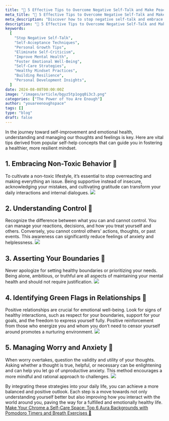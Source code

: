 ```yaml
---
title: "🌸 5 Effective Tips to Overcome Negative Self-Talk and Make Peace with Yourself"
meta_title: "🌸 5 Effective Tips to Overcome Negative Self-Talk and Make Peace with Yourself"
meta_description: "Discover how to stop negative self-talk and embrace a healthier mindset with our comprehensive guide. Learn actionable steps to replace self-critical thoughts with empowering affirmations, appreciate the importance of rest, and adopt an acceptance mindset. This article provides essential tips to help you correct self-defeating behaviors, set healthy boundaries, and promote personal growth, leading you towards a life of emotional well-being and self-fulfillment."
description: "🌸 5 Effective Tips to Overcome Negative Self-Talk and Make Peace with Yourself"
keywords:
  [
    "Stop Negative Self-Talk",
    "Self-Acceptance Techniques",
    "Personal Growth Tips",
    "Eliminate Self-Criticism",
    "Improve Mental Health",
    "Foster Emotional Well-Being",
    "Self-Care Strategies",
    "Healthy Mindset Practices",
    "Building Resilience",
    "Personal Development Insights",
  ]
date: 2024-08-08T00:00:00Z
image: "/images/article/bgyz5tp1ogq0i3c3.png"
categories: ["The Power of You Are Enough"]
author: "youareenoughspace"
tags: []
type: "blog"
draft: false
---
```


In the journey toward self-improvement and emotional health, understanding and managing our thoughts and feelings is key. Here are vital tips derived from popular self-help concepts that can guide you in fostering a healthier, more resilient mindset.

## **1. Embracing Non-Toxic Behavior 🌱**

To cultivate a non-toxic lifestyle, it’s essential to stop overreacting and making everything an issue. Being supportive instead of insecure, acknowledging your mistakes, and cultivating gratitude can transform your daily interactions and internal dialogues.
![](/images/article/1723085191552-3e73e21d-1498-45c2-a6f1-188ca5cfb13e.jpeg)

## **2. Understanding Control 🔮**

Recognize the difference between what you can and cannot control. You can manage your reactions, decisions, and how you treat yourself and others. Conversely, you cannot control others' actions, thoughts, or past events. This awareness can significantly reduce feelings of anxiety and helplessness.
![](/images/article/1723085191453-8d4efc59-5033-406b-9cb6-419eb0945c29.jpeg)

## **3. Asserting Your Boundaries 🛑**

Never apologize for setting healthy boundaries or prioritizing your needs. Being alone, ambitious, or truthful are all aspects of maintaining your mental health and should not require justification.
![](/images/article/1723085191364-577a970d-adf0-4665-8d09-150d40aeff85.jpeg)

## **4. Identifying Green Flags in Relationships 💚**

Positive relationships are crucial for emotional well-being. Look for signs of healthy interactions, such as respect for your boundaries, support for your goals, and the freedom to express yourself fully. Positive reinforcement from those who energize you and whom you don’t need to censor yourself around promotes a nurturing environment.
![](/images/article/1723085191455-82434072-abb5-457f-938b-762d53e9af1c.jpeg)

## **5. Managing Worry and Anxiety 🤔**

When worry overtakes, question the validity and utility of your thoughts. Asking whether a thought is true, helpful, or necessary can be enlightening and can help you let go of unproductive anxiety. This method encourages a more mindful and rational approach to challenges.
![](/images/article/1723085192085-60d3bf40-1518-4790-8af6-e65b88406521.jpeg)

By integrating these strategies into your daily life, you can achieve a more balanced and positive outlook. Each step is a move towards not only understanding yourself better but also improving how you interact with the world around you, paving the way for a fulfilled and emotionally healthy life.
[Make Your Chrome a Self-Care Space: Top 6 Aura Backgrounds with Pomodoro Timers and Breath Exercises 🌈](/cute_aesthetic_therapy/aura-wallpaper-make-your-chrome-a-self-care-space/)

